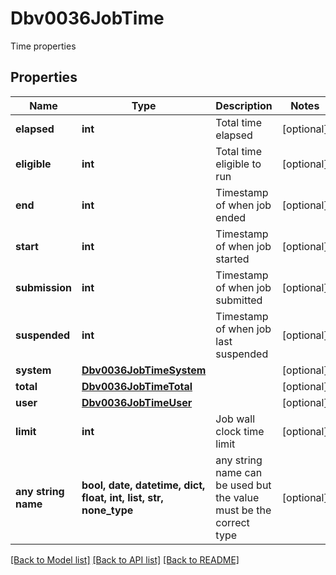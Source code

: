 # Dbv0036JobTime

Time properties

## Properties
Name | Type | Description | Notes
------------ | ------------- | ------------- | -------------
**elapsed** | **int** | Total time elapsed | [optional] 
**eligible** | **int** | Total time eligible to run | [optional] 
**end** | **int** | Timestamp of when job ended | [optional] 
**start** | **int** | Timestamp of when job started | [optional] 
**submission** | **int** | Timestamp of when job submitted | [optional] 
**suspended** | **int** | Timestamp of when job last suspended | [optional] 
**system** | [**Dbv0036JobTimeSystem**](Dbv0036JobTimeSystem.md) |  | [optional] 
**total** | [**Dbv0036JobTimeTotal**](Dbv0036JobTimeTotal.md) |  | [optional] 
**user** | [**Dbv0036JobTimeUser**](Dbv0036JobTimeUser.md) |  | [optional] 
**limit** | **int** | Job wall clock time limit | [optional] 
**any string name** | **bool, date, datetime, dict, float, int, list, str, none_type** | any string name can be used but the value must be the correct type | [optional]

[[Back to Model list]](../README.md#documentation-for-models) [[Back to API list]](../README.md#documentation-for-api-endpoints) [[Back to README]](../README.md)


